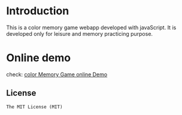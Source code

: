 # Introduction
This is a color memory game webapp developed with javaScript. It is developed only for leisure and memory practicing purpose.

# Online demo
check: [color Memory Game online Demo](http://williammer.github.io/colorMemGame)

## License
	The MIT License (MIT)
